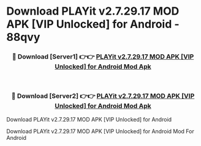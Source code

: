 # Download PLAYit v2.7.29.17 MOD APK [VIP Unlocked] for Android - 88qvy


<div align="center">
<h3>🔴 Download [Server1] 👉👉 <a href="https://apk-comot.site?title=PLAYit_v2.7.29.17_MOD_APK_[VIP_Unlocked]_for_Android">PLAYit v2.7.29.17 MOD APK [VIP Unlocked] for Android Mod Apk</a></h3><br>
<h3>🔴 Download [Server2] 👉👉 <a href="https://apk-comot.site?title=PLAYit_v2.7.29.17_MOD_APK_[VIP_Unlocked]_for_Android">PLAYit v2.7.29.17 MOD APK [VIP Unlocked] for Android Mod Apk</a></h3>
</div>



Download PLAYit v2.7.29.17 MOD APK [VIP Unlocked] for Android 

Download PLAYit v2.7.29.17 MOD APK [VIP Unlocked] for Android Mod For Android